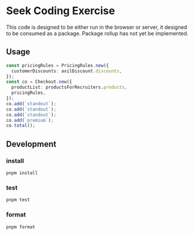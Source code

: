 # Seek Coding Exercise

This code is designed to be either run in the browser or server, it designed to be consumed as a package. Package rollup has not yet be implemented.

## Usage

```typescript
const pricingRules = PricingRules.new({
  customerDiscounts: axilDiscount.discounts,
});
const co = Checkout.new({
  productList: productsForRecruiters.products,
  pricingRules,
});
co.add(`standout`);
co.add(`standout`);
co.add(`standout`);
co.add(`premium`);
co.total();
```

## Development

### install

`pnpm install`

### test

`pnpm test`

### format

`pnpm format`
